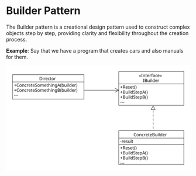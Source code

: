 # Builder Pattern
The Builder pattern is a creational design pattern used to construct complex objects step by step, providing clarity and flexibility throughout the creation process.

**Example**: Say that we have a program that creates cars and also manuals for them.

![Builder Pattern - UML](builder_uml.svg)